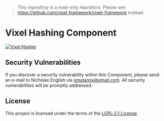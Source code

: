 > This repositroy is a read-only repository. Please see <https://github.com/vixel-framework/vixel-framework> instead.
# Vixel Hashing Component
[![Vixel Hasher](https://github.com/vixel-framework/hasher/actions/workflows/vixel-hasher.yml/badge.svg)](https://github.com/vixel-framework/hasher/actions/workflows/vixel-hasher.yml)
## Security Vulnerabilities
If you discover a security vulnerability within this Component, please send an e-mail to Nicholas English via [omatamix@gmail.com](mailto:omatamix@gmail.com). All security vulnerabilities will be promptly addressed.
## License
This project is licensed under the terms of the [LGPL-2.1 License](https://github.com/vixel-framework/hasher/blob/main/license).
